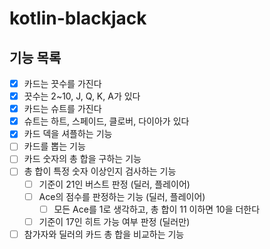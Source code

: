 # kotlin-blackjack

## 기능 목록
- [x] 카드는 끗수를 가진다
- [x] 끗수는 2~10, J, Q, K, A가 있다
- [x] 카드는 슈트를 가진다
- [x] 슈트는 하트, 스페이드, 클로버, 다이아가 있다
- [x] 카드 덱을 셔플하는 기능
- [ ] 카드를 뽑는 기능
- [ ] 카드 숫자의 총 합을 구하는 기능
- [ ] 총 합이 특정 숫자 이상인지 검사하는 기능
    - [ ] 기준이 21인 버스트 판정 (딜러, 플레이어)
    - [ ] Ace의 점수를 판정하는 기능 (딜러, 플레이어)
        - [ ] 모든 Ace를 1로 생각하고, 총 합이 11 이하면 10을 더한다
    - [ ] 기준이 17인 히트 가능 여부 판정 (딜러만)
- [ ] 참가자와 딜러의 카드 총 합을 비교하는 기능
